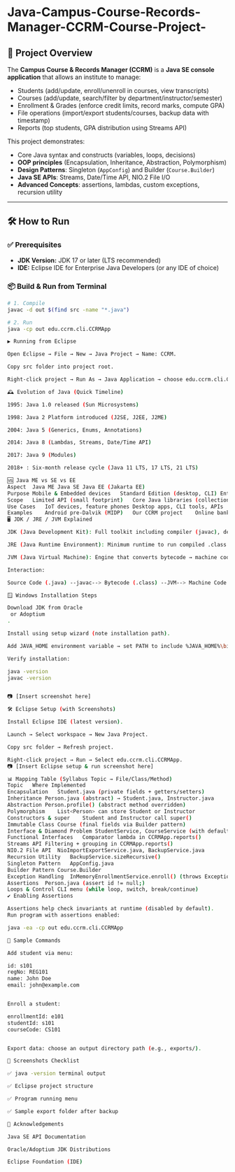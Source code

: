 # Java-Campus-Course-Records-Manager-CCRM-Course-Project-

## 📌 Project Overview
The **Campus Course & Records Manager (CCRM)** is a **Java SE console application** that allows an institute to manage:
- Students (add/update, enroll/unenroll in courses, view transcripts)
- Courses (add/update, search/filter by department/instructor/semester)
- Enrollment & Grades (enforce credit limits, record marks, compute GPA)
- File operations (import/export students/courses, backup data with timestamp)
- Reports (top students, GPA distribution using Streams API)

This project demonstrates:
- Core Java syntax and constructs (variables, loops, decisions)
- **OOP principles** (Encapsulation, Inheritance, Abstraction, Polymorphism)
- **Design Patterns**: Singleton (`AppConfig`) and Builder (`Course.Builder`)
- **Java SE APIs**: Streams, Date/Time API, NIO.2 File I/O
- **Advanced Concepts**: assertions, lambdas, custom exceptions, recursion utility

---

## 🛠️ How to Run

### ✅ Prerequisites
- **JDK Version:** JDK 17 or later (LTS recommended)
- **IDE:** Eclipse IDE for Enterprise Java Developers (or any IDE of choice)

### 📦 Build & Run from Terminal
```bash
# 1. Compile
javac -d out $(find src -name "*.java")

# 2. Run
java -cp out edu.ccrm.cli.CCRMApp

▶️ Running from Eclipse

Open Eclipse → File → New → Java Project → Name: CCRM.

Copy src folder into project root.

Right-click project → Run As → Java Application → choose edu.ccrm.cli.CCRMApp.

🕰 Evolution of Java (Quick Timeline)

1995: Java 1.0 released (Sun Microsystems)

1998: Java 2 Platform introduced (J2SE, J2EE, J2ME)

2004: Java 5 (Generics, Enums, Annotations)

2014: Java 8 (Lambdas, Streams, Date/Time API)

2017: Java 9 (Modules)

2018+ : Six-month release cycle (Java 11 LTS, 17 LTS, 21 LTS)

🆚 Java ME vs SE vs EE
Aspect	Java ME	Java SE	Java EE (Jakarta EE)
Purpose	Mobile & Embedded devices	Standard Edition (desktop, CLI)	Enterprise Edition (web & server)
Scope	Limited API (small footprint)	Core Java libraries (collections, I/O, Streams)	Adds Servlets, JSP, EJB, JPA
Use Cases	IoT devices, feature phones	Desktop apps, CLI tools, APIs	Enterprise web apps, microservices
Examples	Android pre-Dalvik (MIDP)	Our CCRM project	Online banking systems, ERP
🖥 JDK / JRE / JVM Explained

JDK (Java Development Kit): Full toolkit including compiler (javac), debugger, and JRE.

JRE (Java Runtime Environment): Minimum runtime to run compiled .class files (JVM + core libraries).

JVM (Java Virtual Machine): Engine that converts bytecode → machine code. Platform-independent runtime.

Interaction:

Source Code (.java) --javac--> Bytecode (.class) --JVM--> Machine Code (Executes)

🪟 Windows Installation Steps

Download JDK from Oracle
 or Adoptium
.

Install using setup wizard (note installation path).

Add JAVA_HOME environment variable → set PATH to include %JAVA_HOME%\bin.

Verify installation:

java -version
javac -version


📷 [Insert screenshot here]

🛠 Eclipse Setup (with Screenshots)

Install Eclipse IDE (latest version).

Launch → Select workspace → New Java Project.

Copy src folder → Refresh project.

Right-click project → Run → Select edu.ccrm.cli.CCRMApp.
📷 [Insert Eclipse setup & run screenshot here]

📊 Mapping Table (Syllabus Topic → File/Class/Method)
Topic	Where Implemented
Encapsulation	Student.java (private fields + getters/setters)
Inheritance	Person.java (abstract) → Student.java, Instructor.java
Abstraction	Person.profile() (abstract method overridden)
Polymorphism	List<Person> can store Student or Instructor
Constructors & super	Student and Instructor call super()
Immutable Class	Course (final fields via Builder pattern)
Interface & Diamond Problem	StudentService, CourseService (with default methods if extended)
Functional Interfaces	Comparator lambda in CCRMApp.reports()
Streams API	Filtering + grouping in CCRMApp.reports()
NIO.2 File API	NioImportExportService.java, BackupService.java
Recursion Utility	BackupService.sizeRecursive()
Singleton Pattern	AppConfig.java
Builder Pattern	Course.Builder
Exception Handling	InMemoryEnrollmentService.enroll() (throws Exception)
Assertions	Person.java (assert id != null;)
Loops & Control	CLI menu (while loop, switch, break/continue)
✔ Enabling Assertions

Assertions help check invariants at runtime (disabled by default).
Run program with assertions enabled:

java -ea -cp out edu.ccrm.cli.CCRMApp

🧪 Sample Commands

Add student via menu:

id: s101
regNo: REG101
name: John Doe
email: john@example.com


Enroll a student:

enrollmentId: e101
studentId: s101
courseCode: CS101


Export data: choose an output directory path (e.g., exports/).

📸 Screenshots Checklist

✅ java -version terminal output

✅ Eclipse project structure

✅ Program running menu

✅ Sample export folder after backup

🙏 Acknowledgements

Java SE API Documentation

Oracle/Adoptium JDK Distributions

Eclipse Foundation (IDE)
